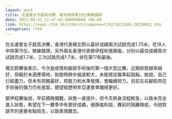 ```yaml
---
layout: post
title: 全運會女子跳高決賽　楊文蔚排第15位無緣獎牌
date: 2021-09-21 11:47:43.000000000 +08:00
link: https://news.rthk.hk/rthk/ch/component/k2/1611586-20210921.htm
categories: rthk
---
```


在全運會女子跳高決賽，香港代表楊文蔚以最好成績兩次試跳完成1.75米，在18人中排第15位，無緣獎牌。另外兩名香港代表鄧伊程和張靜嵐，分別以最佳成績兩次試跳完成1.7米、三次試跳完成1.7米，排在第17和最後。

楊文蔚賽後表示，今次是疫情和腳部手術後的第一個大型比賽。近期狀態越來越好，但礙於未適應場地，助跑時跨步幅度較大，未能穩定瞄準起跳點。她說，自己已經盡力，但未有把握最好，把能力和水準發揮，會繼續努力。目前左右腳肌肉在手術後的彈力仍有差距，期望經歷明年亞運會準備得更好。

鄧伊程賽後說，早前積極備戰，狀態一直提升，但今天熱身流程較急，以致未完全進入狀態，希望在下一賽季中有更好成績。張靜嵐則說，賽前的隔離檢疫，令她對跳竿的感覺有點陌生，以致表現飄忽。
